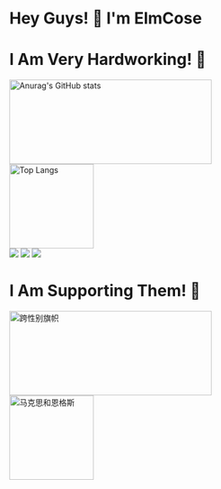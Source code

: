 # Hey Guys! 👋 I'm ElmCose

# I Am Very Hardworking! :muscle:

<p align="left">
  <img src="https://github-readme-stats.vercel.app/api?username=DiodeCN&show_icons=true&theme=transparent" alt="Anurag's GitHub stats" style="height:150px;width:360px;"/>
  <img src="https://github-readme-stats.vercel.app/api/top-langs/?username=DiodeCN&layout=compact&theme=transparent" alt="Top Langs" style="height:150px;"/>
  <br />
  <img src="https://img.shields.io/badge/I%20Approval-AGPLv3-blue" />
  <img src="https://img.shields.io/badge/I%20Enjoy-Gin-ff69b4" />
  <img src="https://img.shields.io/badge/I%20Like-React-white" />
</p>

# I Am Supporting Them! :pray:

<p align="left">
    <a href="https://src.diodecn.cn/transgender_flag.jpg" title="跨性别旗帜">
    <img src="https://src.diodecn.cn/transgender_flag.jpg" alt="跨性别旗帜" title="跨性别旗帜"  style="height:150px;width:360px;" />
    </a>
    <a href="https://src.diodecn.cn/Marx_and_Engels.jpg" title="马克思和恩格斯">
    <img src="https://src.diodecn.cn/Marx_and_Engels.jpg" alt="马克思和恩格斯" title="马克思和恩格斯" style="height:150px;" />
  </a>
  <br>
</p>
